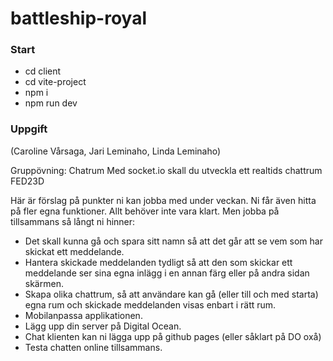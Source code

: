 # battleship-royal

### Start

- cd client
- cd vite-project
- npm i
- npm run dev

### Uppgift

(Caroline Vårsaga, Jari Leminaho, Linda Leminaho)

Gruppövning: Chatrum
Med socket.io skall du utveckla ett realtids chattrum FED23D

Här är förslag på punkter ni kan jobba med under veckan. Ni får även hitta på fler egna funktioner. Allt behöver inte vara klart. Men jobba på tillsammans så långt ni hinner:

- Det skall kunna gå och spara sitt namn så att det går att se vem som har skickat ett meddelande.
- Hantera skickade meddelanden tydligt så att den som skickar ett meddelande ser sina egna inlägg i en annan färg eller på andra sidan skärmen.
- Skapa olika chattrum, så att användare kan gå (eller till och med starta) egna rum och skickade meddelanden visas enbart i rätt rum.
- Mobilanpassa applikationen.
- Lägg upp din server på Digital Ocean.
- Chat klienten kan ni lägga upp på github pages (eller såklart på DO oxå)
- Testa chatten online tillsammans.
